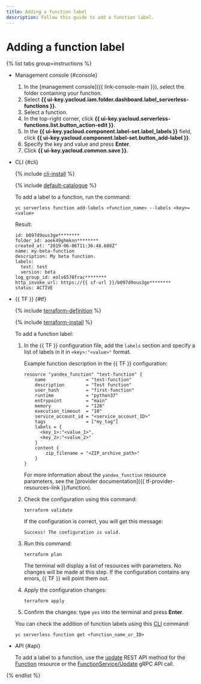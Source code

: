 ```yaml
---
title: Adding a function label
description: Follow this guide to add a function label.
---
```


# Adding a function label

{% list tabs group=instructions %}

- Management console {#console}

   1. In the [management console]({{ link-console-main }}), select the folder containing your function.
   1. Select **{{ ui-key.yacloud.iam.folder.dashboard.label_serverless-functions }}**.
   1. Select a function.
   1. In the top-right corner, click **{{ ui-key.yacloud.serverless-functions.list.button_action-edit }}**.
   1. In the **{{ ui-key.yacloud.component.label-set.label_labels }}** field, click **{{ ui-key.yacloud.component.label-set.button_add-label }}**.
   1. Specify the key and value and press **Enter**.
   1. Click **{{ ui-key.yacloud.common.save }}**.

- CLI {#cli}

   {% include [cli-install](../../../_includes/cli-install.md) %}

   {% include [default-catalogue](../../../_includes/default-catalogue.md) %}

   To add a label to a function, run the command:

   ```
   yc serverless function add-labels <function_name> --labels <key>=<value>
   ```

   Result:

   ```
   id: b097d9ous3ge********
   folder_id: aoek49ghmknn********
   created_at: "2019-06-06T11:36:48.688Z"
   name: my-beta-function
   description: My beta function.
   labels:
     test: test
     version: beta
   log_group_id: eolv6578frac********
   http_invoke_url: https://{{ sf-url }}/b097d9ous3ge********
   status: ACTIVE
   ```

- {{ TF }} {#tf}

   {% include [terraform-definition](../../../_tutorials/_tutorials_includes/terraform-definition.md) %}

   {% include [terraform-install](../../../_includes/terraform-install.md) %}

   To add a function label:

   1. In the {{ TF }} configuration file, add the `labels` section and specify a list of labels in it in `<key>:"<value>"` format.

      Example function description in the {{ TF }} configuration:

      ```
      resource "yandex_function" "test-function" {
          name               = "test-function"
          description        = "Test function"
          user_hash          = "first-function"
          runtime            = "python37"
          entrypoint         = "main"
          memory             = "128"
          execution_timeout  = "10"
          service_account_id = "<service_account_ID>"
          tags               = ["my_tag"]
          labels = {
            <key_1>:"<value_1>",
            <key_2>:"<value_2>"
          }
          content {
              zip_filename = "<ZIP_archive_path>"
          }
      }
      ```

      For more information about the `yandex_function` resource parameters, see the [provider documentation]({{ tf-provider-resources-link }}/function).

   1. Check the configuration using this command:

      ```
      terraform validate
      ```

      If the configuration is correct, you will get this message:

      ```
      Success! The configuration is valid.
      ```

   1. Run this command:

      ```
      terraform plan
      ```

      The terminal will display a list of resources with parameters. No changes will be made at this step. If the configuration contains any errors, {{ TF }} will point them out.

   1. Apply the configuration changes:

      ```
      terraform apply
      ```
   1. Confirm the changes: type `yes` into the terminal and press **Enter**.

   You can check the addition of function labels using this [CLI](../../../cli/quickstart.md) command:

   ```
   yc serverless function get <function_name_or_ID>
   ```

- API {#api}

   To add a label to a function, use the [update](../../functions/api-ref/Function/update.md) REST API method for the [Function](../../functions/api-ref/Function/index.md) resource or the [FunctionService/Update](../../functions/api-ref/grpc/function_service.md#Update) gRPC API call.

{% endlist %}
